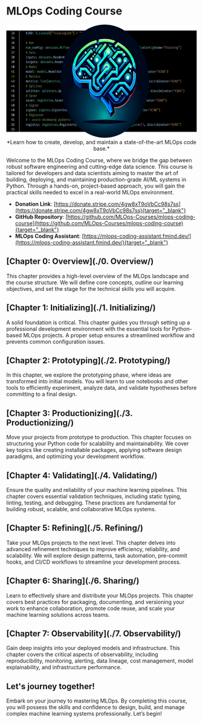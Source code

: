 # MLOps Coding Course

<center>
    <img src="./assets/banner.png" alt="MLOps Coding Course Banner" style="height: 300px" />
    <br />
    *Learn how to create, develop, and maintain a state-of-the-art MLOps code base.*
</center>

Welcome to the MLOps Coding Course, where we bridge the gap between robust software engineering and cutting-edge data science. This course is tailored for developers and data scientists aiming to master the art of building, deploying, and maintaining production-grade AI/ML systems in Python. Through a hands-on, project-based approach, you will gain the practical skills needed to excel in a real-world MLOps environment.

- **Donation Link**: [https://donate.stripe.com/4gw8xT9oVbCc98s7ss](https://donate.stripe.com/4gw8xT9oVbCc98s7ss){target="_blank"}
- **GitHub Repository**: [https://github.com/MLOps-Courses/mlops-coding-course](https://github.com/MLOps-Courses/mlops-coding-course){target="_blank"}
- **MLOps Coding Assistant**: [https://mlops-coding-assistant.fmind.dev/](https://mlops-coding-assistant.fmind.dev/){target="_blank"}

## [Chapter 0: Overview](./0. Overview/)

This chapter provides a high-level overview of the MLOps landscape and the course structure. We will define core concepts, outline our learning objectives, and set the stage for the technical skills you will acquire.

## [Chapter 1: Initializing](./1. Initializing/)

A solid foundation is critical. This chapter guides you through setting up a professional development environment with the essential tools for Python-based MLOps projects. A proper setup ensures a streamlined workflow and prevents common configuration issues.

## [Chapter 2: Prototyping](./2. Prototyping/)

In this chapter, we explore the prototyping phase, where ideas are transformed into initial models. You will learn to use notebooks and other tools to efficiently experiment, analyze data, and validate hypotheses before committing to a final design.

## [Chapter 3: Productionizing](./3. Productionizing/)

Move your projects from prototype to production. This chapter focuses on structuring your Python code for scalability and maintainability. We cover key topics like creating installable packages, applying software design paradigms, and optimizing your development workflow.

## [Chapter 4: Validating](./4. Validating/)

Ensure the quality and reliability of your machine learning pipelines. This chapter covers essential validation techniques, including static typing, linting, testing, and debugging. These practices are fundamental for building robust, scalable, and collaborative MLOps systems.

## [Chapter 5: Refining](./5. Refining/)

Take your MLOps projects to the next level. This chapter delves into advanced refinement techniques to improve efficiency, reliability, and scalability. We will explore design patterns, task automation, pre-commit hooks, and CI/CD workflows to streamline your development process.

## [Chapter 6: Sharing](./6. Sharing/)

Learn to effectively share and distribute your MLOps projects. This chapter covers best practices for packaging, documenting, and versioning your work to enhance collaboration, promote code reuse, and scale your machine learning solutions across teams.

## [Chapter 7: Observability](./7. Observability/)

Gain deep insights into your deployed models and infrastructure. This chapter covers the critical aspects of observability, including reproducibility, monitoring, alerting, data lineage, cost management, model explainability, and infrastructure performance.

## Let's journey together!

Embark on your journey to mastering MLOps. By completing this course, you will possess the skills and confidence to design, build, and manage complex machine learning systems professionally. Let’s begin!